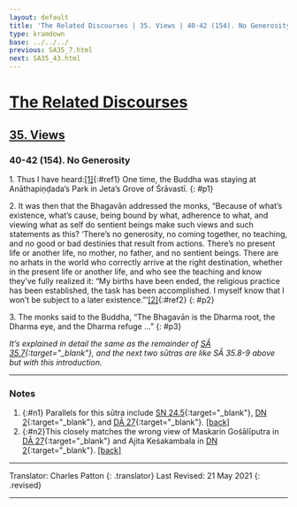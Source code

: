 ```yaml
---
layout: default
title: 'The Related Discourses | 35. Views | 40-42 (154). No Generosity'
type: kramdown
base: ../../../
previous: SA35_7.html
next: SA35_43.html
---
```


# [The Related Discourses](../index.html)
## [35. Views](index.html)
### 40-42 (154). No Generosity

1\. Thus I have heard:[\[1\]](#n1){:#ref1} One time, the Buddha was staying at Anāthapiṇḍada’s Park in Jeta’s Grove of Śrāvastī.
{: #p1}

2\. It was then that the Bhagavān addressed the monks, “Because of what’s existence, what’s cause, being bound by what, adherence to what, and viewing what as self do sentient beings make such views and such statements as this? ‘There’s no generosity, no coming together, no teaching, and no good or bad destinies that result from actions. There’s no present life or another life, no mother, no father, and no sentient beings. There are no arhats in the world who correctly arrive at the right destination, whether in the present life or another life, and who see the teaching and know they’ve fully realized it: “My births have been ended, the religious practice has been established, the task has been accomplished. I myself know that I won’t be subject to a later existence.”’[\[2\]](#n2){:#ref2}
{: #p2}

3\. The monks said to the Buddha, “The Bhagavān is the Dharma root, the Dharma eye, and the Dharma refuge …”
{: #p3}

<em>It’s explained in detail the same as the remainder of [SĀ 35.7](SA35_7.html){:target="_blank"}, and the next two sūtras are like SĀ 35.8-9 above but with this introduction.</em>

---

### Notes

1. {:#n1} Parallels for this sūtra include [SN 24.5](https://suttacentral.net/sn24.5){:target="_blank"}, [DN 2](https://suttacentral.net/dn2){:target="_blank"}, and [DĀ 27](../../dirgha/DA_27.html){:target="_blank"}. [\[back\]](#ref1)
2. {:#n2}This closely matches the wrong view of Maskarin Gośālīputra in [DĀ 27](../../dirgha/DA_27.html){:target="_blank"} and Ajita Keśakambala in [DN 2](https://suttacentral.net/dn2){:target="_blank"}. [\[back\]](#ref2)

---

Translator: Charles Patton
{: .translator}
Last Revised: 21 May 2021
{: .revised}

---